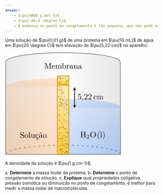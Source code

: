 ```yaml
---
answer:
    - $\pu{4800 g.mol-1}$
    - $\pu{-4e-4 \degree C}$
    - A mudança no ponto de congelamento é tão pequena, que não pode ser medida com precisão; a pressão osmótica é o método mais adequado.
---
```


Uma solução de $\pu{0,01 g}$ de uma proteína em $\pu{10 mL}$ de água em $\pu{20 \degree C}$ tem elevação de $\pu{5,22 cm}$ no aparelho:

![Figura do problema 2E45.](2E45-1P.svg)

A densidade da solução é $\pu{1 g.cm-1}$.

a. **Determine** a massa molar da proteína.
b. **Determine** o ponto de congelamento da solução.
c. **Explique** qual propriedades coligativa, pressão osmótica ou diminuição no ponto de congelamento, é melhor para medir a massa molar de macromoléculas.